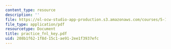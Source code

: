 ```yaml
---
content_type: resource
description: ''
file: https://ol-ocw-studio-app-production.s3.amazonaws.com/courses/5-13-organic-chemistry-ii-fall-2003/208b1f621f8d15c1ae912ee1f3937efc_practice_fnl_key.pdf
file_type: application/pdf
resourcetype: Document
title: practice_fnl_key.pdf
uid: 208b1f62-1f8d-15c1-ae91-2ee1f3937efc
---
```

